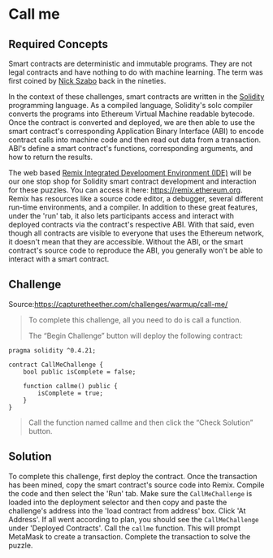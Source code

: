 # Call me

## Required Concepts

Smart contracts are deterministic and immutable programs. They are not legal contracts and have nothing to do with machine learning. The term was first coined by [Nick Szabo](http://unenumerated.blogspot.com/) back in the nineties.

In the context of these challenges, smart contracts are written in the [Solidity](https://solidity.readthedocs.io/) programming language. As a compiled language, Solidity's solc compiler converts the programs into Ethereum Virtual Machine readable bytecode. Once the contract is converted and deployed, we are then able to use the smart contract's corresponding Application Binary Interface (ABI) to encode contract calls into machine code and then read out data from a transaction. ABI's define a smart contract's functions, corresponding arguments, and how to return the results.

The web based [Remix Integrated Development Environment (IDE)](https://github.com/ethereum/remix-ide) will be our one stop shop for Solidity smart contract development and interaction for these puzzles. You can access it here: https://remix.ethereum.org. Remix has resources like a source code editor, a debugger, several different run-time environments, and a compiler. In addition to these great features, under the 'run' tab, it also lets participants access and interact with deployed contracts via the contract's respective ABI. With that said, even though all contracts are visible to everyone that uses the Ethereum network, it doesn't mean that they are accessible. Without the ABI, or the smart contract's source code to reproduce the ABI, you generally won't be able to interact with a smart contract.

## Challenge

Source:https://capturetheether.com/challenges/warmup/call-me/
>To complete this challenge, all you need to do is call a function.
>
>The “Begin Challenge” button will deploy the following contract:
```
pragma solidity ^0.4.21;

contract CallMeChallenge {
    bool public isComplete = false;

    function callme() public {
        isComplete = true;
    }
}
```
>Call the function named callme and then click the “Check Solution” button.

## Solution

To complete this challenge, first deploy the contract. Once the transaction has been mined, copy the smart contract's source code into Remix. Compile the code and then select the 'Run' tab. Make sure the ```CallMeChallenge``` is loaded into the deployment selector and then copy and paste the challenge's address into the 'load contract from address' box. Click 'At Address'. If all went according to plan, you should see the ```CallMeChallenge``` under 'Deployed Contracts'. Call the ```callme``` function. This will prompt MetaMask to create a transaction. Complete the transaction to solve the puzzle.
